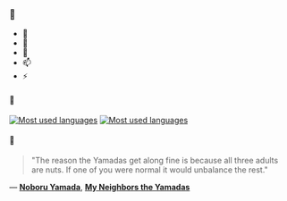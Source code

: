 ### 👋

- 🔭
- 🌱
- 💬
- 📫
- ⚡

#### 🧏

[![Most used languages](https://github-readme-stats-aynah.vercel.app/api/top-langs/?username=aynh&theme=solarized-dark&langs_count=6&layout=compact&hide_title=true)](https://github.com/anuraghazra/github-readme-stats#gh-dark-mode-only)
[![Most used languages](https://github-readme-stats-aynah.vercel.app/api/top-langs/?username=aynh&theme=solarized-light&langs_count=6&layout=compact&hide_title=true)](https://github.com/anuraghazra/github-readme-stats#gh-light-mode-only)

#### 💬

> "The reason the Yamadas get along fine is because all three adults are nuts. If one of you were normal it would unbalance the rest."

&mdash; [**Noboru Yamada**](https://myanimelist.net/character.php?q=Noboru%20Yamada&cat=character), [**My Neighbors the Yamadas**](https://myanimelist.net/search/all?q=My%20Neighbors%20the%20Yamadas&cat=all)
